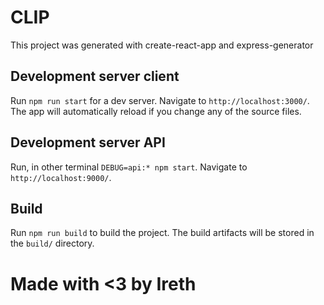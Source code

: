 # CLIP

This project was generated with create-react-app and express-generator

## Development server client

Run `npm run start` for a dev server. Navigate to `http://localhost:3000/`. The app will automatically reload if you change any of the source files.

## Development server API
Run, in other terminal `DEBUG=api:* npm start`. Navigate to `http://localhost:9000/`.

## Build

Run `npm run build` to build the project. The build artifacts will be stored in the `build/` directory.

# Made with <3 by Ireth